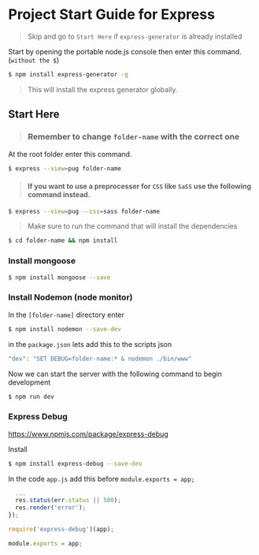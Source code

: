 # Project Start Guide for Express

> Skip and go to `Start Here` if `express-generator` is already installed

Start by opening the portable node.js console then enter this command. (`without the $`)

```sh
$ npm install express-generator -g
```

> This will install the express generator globally.

## Start Here

> ### Remember to change `folder-name` with the correct one

At the root folder enter this command.

```sh
$ express --view=pug folder-name
```

> #### If you want to use a preprocesser for `CSS` like `SaSS` use the following command instead.

```sh
$ express --view=pug --css=sass folder-name
```

> Make sure to run the command that will install the dependencies

```sh
$ cd folder-name && npm install
```

### Install mongoose

```sh
$ npm install mongoose --save
```

### Install Nodemon (node monitor)

In the `[folder-name]` directory enter
```sh
$ npm install nodemon --save-dev
```

in the `package.json` lets add this to the scripts json

```js
"dev": "SET DEBUG=folder-name:* & nodemon ./bin/www"
```
Now we can start the server with the following command to begin development

```sh
$ npm run dev
```

### Express Debug

https://www.npmjs.com/package/express-debug

Install

```sh
$ npm install express-debug --save-dev
```

In the code `app.js` add this before `module.exports = app;`

```js
  ...
  res.status(err.status || 500);
  res.render('error');
});

require('express-debug')(app);

module.exports = app;
```
